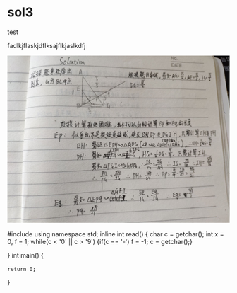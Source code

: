 # sol3 

test

fadlkjflaskjdflksajflkjaslkdfj

![](./sol3.jpg)

#include<iosteram></iosteram>
using namespace std;
inline int read() {
    char c = getchar(); int x = 0, f = 1;
    while(c < '0' || c > '9') {if(c == '-') f = -1; c = getchar();}

}
int main() {

    return 0;
}